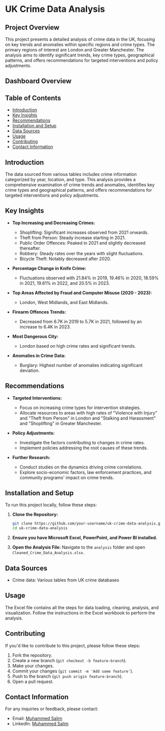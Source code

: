 # UK Crime Data Analysis

## Project Overview
This project presents a detailed analysis of crime data in the UK, focusing on key trends and anomalies within specific regions and crime types. The primary regions of interest are London and Greater Manchester. The analysis aims to identify significant trends, key crime types, geographical patterns, and offers recommendations for targeted interventions and policy adjustments.

## Dashboard Overview

## Table of Contents
- [Introduction](#introduction)
- [Key Insights](#key-insights)
- [Recommendations](#recommendations)
- [Installation and Setup](#installation-and-setup)
- [Data Sources](#data-sources)
- [Usage](#usage)
- [Contributing](#contributing)
- [Contact Information](#contact-information)

## Introduction
The data sourced from various tables includes crime information categorized by year, location, and type. This analysis provides a comprehensive examination of crime trends and anomalies, identifies key crime types and geographical patterns, and offers recommendations for targeted interventions and policy adjustments.

## Key Insights
- **Top Increasing and Decreasing Crimes:**
  - Shoplifting: Significant increases observed from 2021 onwards.
  - Theft from Person: Steady increase starting in 2021.
  - Public Order Offences: Peaked in 2021 and slightly decreased thereafter.
  - Robbery: Steady rates over the years with slight fluctuations.
  - Bicycle Theft: Notably decreased after 2020.

- **Percentage Change in Knife Crime:**
  - Fluctuations observed with 21.84% in 2019, 19.46% in 2020, 18.59% in 2021, 19.61% in 2022, and 20.5% in 2023.

- **Top Areas Affected by Fraud and Computer Misuse (2020 - 2023):**
  - London, West Midlands, and East Midlands.

- **Firearm Offences Trends:**
  - Decreased from 6.7K in 2019 to 5.7K in 2021, followed by an increase to 6.4K in 2023.

- **Most Dangerous City:**
  - London based on high crime rates and significant trends.

- **Anomalies in Crime Data:**
  - Burglary: Highest number of anomalies indicating significant deviation.

## Recommendations
- **Targeted Interventions:**
  - Focus on increasing crime types for intervention strategies.
  - Allocate resources to areas with high rates of "Violence with Injury" and "Theft from Person" in London and "Stalking and Harassment" and "Shoplifting" in Greater Manchester.

- **Policy Adjustments:**
  - Investigate the factors contributing to changes in crime rates.
  - Implement policies addressing the root causes of these trends.

- **Further Research:**
  - Conduct studies on the dynamics driving crime correlations.
  - Explore socio-economic factors, law enforcement practices, and community programs' impact on crime trends.


## Installation and Setup
To run this project locally, follow these steps:

1. **Clone the Repository:**
    ```sh
    git clone https://github.com/your-username/uk-crime-data-analysis.git
    cd uk-crime-data-analysis
    ```

2. **Ensure you have Microsoft Excel, PowerPoint, and Power BI installed.**

3. **Open the Analysis File:**
    Navigate to the `analysis` folder and open `Cleaned_Crime_Data_Analysis.xlsx`.

## Data Sources
- Crime data: Various tables from UK crime databases

## Usage
The Excel file contains all the steps for data loading, cleaning, analysis, and visualization. Follow the instructions in the Excel workbook to perform the analysis.

## Contributing
If you'd like to contribute to this project, please follow these steps:

1. Fork the repository.
2. Create a new branch (`git checkout -b feature-branch`).
3. Make your changes.
4. Commit your changes (`git commit -m 'Add some feature'`).
5. Push to the branch (`git push origin feature-branch`).
6. Open a pull request.

## Contact Information
For any inquiries or feedback, please contact:
- Email: [Muhammed Salim](mailto:Muhammedismael2121@gmail.com)
- LinkedIn: [Muhammed Salim](https://www.linkedin.com/in/muhammed-salim-da2127)
